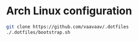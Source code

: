 # Arch Linux configuration

```bash
git clone https://github.com/vaavaav/.dotfiles
./.dotfiles/bootstrap.sh
```

